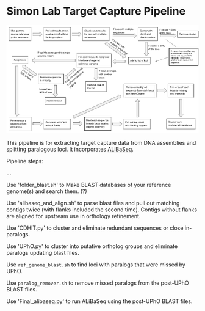 # Simon Lab Target Capture Pipeline

![Pipeline flowchart](/images/pipeline_flowchart.png)

This pipeline is for extracting target capture data from DNA assemblies and splitting paralogous loci. It incorporates [ALiBaSeq](https://github.com/AlexKnyshov/alibaseq). 

Pipeline steps:

...

Use 'folder_blast.sh' to Make BLAST databases of your reference genome(s) and search them. (?)

Use 'alibaseq_and_align.sh' to parse blast files and pull out matching contigs twice (with flanks included the second time). Contigs without flanks are aligned for upstream use in orthology refinement.

Use 'CDHIT.py' to cluster and eliminate redundant sequences or close in-paralogs.

Use 'UPhO.py' to cluster into putative ortholog groups and eliminate paralogs updating blast files.

Use `ref_genome_blast.sh` to find loci with paralogs that were missed by UPhO.

Use `paralog_remover.sh` to remove missed paralogs from the post-UPhO BLAST files.

Use 'Final_alibaseq.py' to run ALiBaSeq using the post-UPhO BLAST files.
